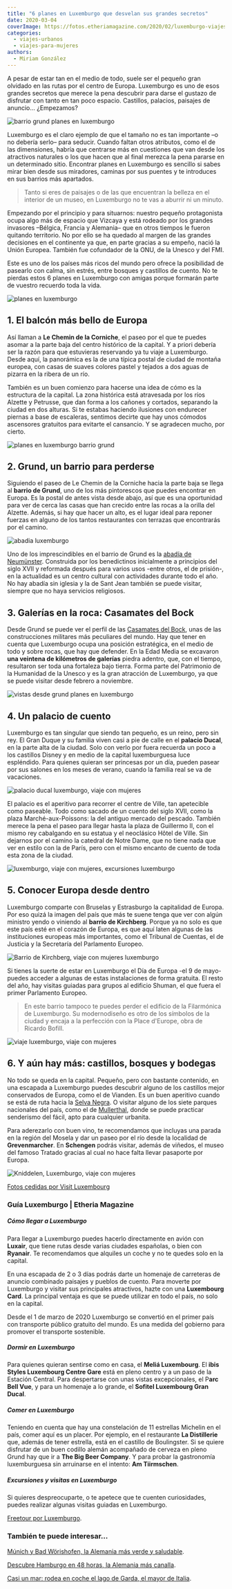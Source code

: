 ```yaml
---
title: "6 planes en Luxemburgo que desvelan sus grandes secretos"
date: 2020-03-04
coverImage: https://fotos.etheriamagazine.com/2020/02/luxemburgo-viajes.jpg
categories: 
  - viajes-urbanos
  - viajes-para-mujeres
authors: 
  - Miriam González
---
```


A pesar de estar tan en el medio de todo, suele ser el pequeño gran olvidado en las rutas por el centro de Europa. Luxemburgo es uno de esos grandes secretos que merece la pena descubrir para darse el gustazo de disfrutar con tanto en tan poco espacio. Castillos, palacios, paisajes de anuncio… ¿Empezamos?

![barrio grund planes en luxemburgo](https://fotos.etheriamagazine.com/2020/02/luxemburgo-viajes-900x602.jpg "Pintorescas viviendas de Grund. © Paul Hilbert / LFT")

Luxemburgo es el claro ejemplo de que el tamaño no es tan importante –o no debería 
serlo– para seducir. Cuando faltan otros atributos, como el de las dimensiones, habría 
que centrarse más en cuestiones que van desde los atractivos naturales o los que hacen 
que al final merezca la pena pararse en un determinado sitio. Encontrar planes en 
Luxemburgo es sencillo si sabes mirar bien desde sus miradores, caminas por sus puentes 
y te introduces en sus barrios más apartados. 

> Tanto si eres de paisajes o de las que encuentran la belleza en el interior de un museo, 
> en Luxemburgo no te vas a aburrir ni un minuto. 

Empezando por el principio y para situarnos: nuestro pequeño protagonista ocupa algo más 
de espacio que Vizcaya y está rodeado por los grandes invasores –Bélgica, Francia y 
Alemania– que en otros tiempos le fueron quitando territorio. No por ello se ha quedado 
al margen de las grandes decisiones en el continente ya que, en parte gracias a su 
empeño, nació la Unión Europea. También fue cofundador de la ONU, de la Unesco y del 
FMI. 

Este es uno de los países más ricos del mundo pero ofrece la posibilidad de pasearlo con 
calma, sin estrés, entre bosques y castillos de cuento. No te pierdas estos 6 planes en 
Luxemburgo con amigas porque formarán parte de vuestro recuerdo toda la vida. 

![planes en luxemburgo](https://fotos.etheriamagazine.com/2020/02/viaje-luxemburgo-etheria-900x589.jpg "Romántica imagen de Luxemburgo. © Exclusief.be / LFT")

## 1\. El balcón más bello de Europa

Así llaman a **Le Chemin de la Corniche**, el paseo por el que te puedes asomar a la 
parte baja del centro histórico de la capital. Y a priori debería ser la razón para que 
estuvieras reservando ya tu viaje a Luxemburgo. Desde aquí, la panorámica es la de una 
típica postal de ciudad de montaña europea, con casas de suaves colores pastel y tejados 
a dos aguas de pizarra en la ribera de un río. 

También es un buen comienzo para hacerse una idea de cómo es la estructura de la 
capital. La zona histórica está atravesada por los ríos Alzette y Petrusse, que dan 
forma a los cañones y cortados, separando la ciudad en dos alturas. Si te estabas 
haciendo ilusiones con endurecer piernas a base de escaleras, sentimos decirte que hay 
unos cómodos ascensores gratuitos para evitarte el cansancio. Y se agradecen mucho, por 
cierto. 

![planes en luxemburgo barrio grund](https://fotos.etheriamagazine.com/2020/02/luxemburgo-viaje-mujeres-900x600.jpg "El barrio de Grund al atardecer es aún más misterioso. © Alfonso Salgueiro / LFT")

## 2\. Grund, un barrio para perderse

Siguiendo el paseo de Le Chemin de la Corniche hacia la parte baja se llega al **barrio 
de Grund**, uno de los más pintorescos que puedes encontrar en Europa. Es la postal de 
antes vista desde abajo, así que es una oportunidad para ver de cerca las casas que han 
crecido entre las rocas a la orilla del Alzette. Además, si hay que hacer un alto, es el 
lugar ideal para reponer fuerzas en alguno de los tantos restaurantes con terrazas que 
encontrarás por el camino. 

![abadia luxemburgo](https://fotos.etheriamagazine.com/2020/02/abadia-luxemburgo-900x601.jpg "Abadía de Neumünster. © Exclusief.be / LFT")

Uno de los imprescindibles en el barrio de Grund es la [abadía de 
Neumünster](https://www.neimenster.lu/en/Culture/neimenster?gclid=CjwKCAiAhJTyBRAvEiwAln2qBxd1KK9aFkXOFjGwcQq4zkG47OiYKfS7Cp8YifVqXw-FzI_JJX_6vhoCUBEQAvD_BwE). 
Construida por los benedictinos inicialmente a principios del siglo XVII y reformada 
después para varios usos -entre otros, el de prisión-, en la actualidad es un centro 
cultural con actividades durante todo el año. No hay abadía sin iglesia y la de Sant 
Jean también se puede visitar, siempre que no haya servicios religiosos. 

## 3\. Galerías en la roca: Casamates del Bock

Desde Grund se puede ver el perfil de las [Casamates del 
Bock](https://www.luxembourg-city.com/en/place/fortifications/bock-casemates), unas de 
las construcciones militares más peculiares del mundo. Hay que tener en cuenta que 
Luxemburgo ocupa una posición estratégica, en el medio de todo y sobre rocas, que hay 
que defender. En la Edad Media se excavaron **una veintena de kilómetros de galerías** 
piedra adentro, que, con el tiempo, resultaron ser toda una fortaleza bajo tierra. Forma 
parte del Patrimonio de la Humanidad de la Unesco y es la gran atracción de Luxemburgo, 
ya que se puede visitar desde febrero a noviembre. 

![vistas desde grund planes en luxemburgo](https://fotos.etheriamagazine.com/2020/02/luxemburgo-900x602.jpg "Desde Grund se pueden ver las construcciones de Casemates. © Paul Hilbert / LFT")

## 4\. Un palacio de cuento

Luxemburgo es tan singular que siendo tan pequeño, es un reino, pero sin rey. El Gran 
Duque y su familia viven casi a pie de calle en el **palacio Ducal**, en la parte alta 
de la ciudad. Solo con verlo por fuera recuerda un poco a los castillos Disney y en 
medio de la capital luxemburguesa luce espléndido. Para quienes quieran ser princesas 
por un día, pueden pasear por sus salones en los meses de verano, cuando la familia real 
se va de vacaciones. 

![palacio ducal luxemburgo, viaje con mujeres](https://fotos.etheriamagazine.com/2020/02/palacio-ducal-luxemburgo-900x600.jpg "Palacio ducal de Luxemburgo, en la Ciudad Vieja. © Exclusief.be / LFT")

El palacio es el aperitivo para recorrer el centre de Ville, tan apetecible como 
paseable. Todo como sacado de un cuento del siglo XVII, como la plaza 
Marché-aux-Poissons: la del antiguo mercado del pescado. También merece la pena el paseo 
para llegar hasta la plaza de Guillermo II, con el mismo rey cabalgando en su estatua y 
el neoclásico Hôtel de Ville. Sin dejarnos por el camino la catedral de Notre Dame, que 
no tiene nada que ver en estilo con la de París, pero con el mismo encanto de cuento de 
toda esta zona de la ciudad. 

![luxemburgo, viaje con mujeres, excursiones luxemburgo](https://fotos.etheriamagazine.com/2020/02/luxemburo-viajes-etheria-683x1024.jpg "Luxemburgo,una ciudad más verde de lo que se cree. © Frédéric Collin / LFT")

## 5\. Conocer Europa desde dentro

Luxemburgo comparte con Bruselas y Estrasburgo la capitalidad de Europa. Por eso quizá 
la imagen del país que más te suene tenga que ver con algún ministro yendo o viniendo al 
**barrio de Kirchberg**. Porque ya no solo es que este país esté en el corazón de 
Europa, es que aquí laten algunas de las instituciones europeas más importantes, como el 
Tribunal de Cuentas, el de Justicia y la Secretaría del Parlamento Europeo. 

![Barrio de Kirchberg, viaje con mujeres luxemburgo](https://fotos.etheriamagazine.com/2020/02/luxemburgo-kirchberg-900x617.jpg "Barrio de Kirchberg. © Pulsa Pictures / LFT")

Si tienes la suerte de estar en Luxemburgo el Día de Europa -el 9 de mayo- puedes 
acceder a algunas de estas instalaciones de forma gratuita. El resto del año, hay 
visitas guiadas para grupos al edificio Shuman, el que fuera el primer Parlamento 
Europeo. 

> En este barrio tampoco te puedes perder el edificio de la Filarmónica de Luxemburgo. Su 
> modernodiseño es otro de los símbolos de la ciudad y encaja a la perfección con la Place 
> d'Europe, obra de Ricardo Bofill. 

![viaje luxemburgo, viaje con mujeres](https://fotos.etheriamagazine.com/2020/02/filarmonica-luxemburgo-900x450.jpg "Filarmónica de Luxemburgo. © Ministère l'Économie / LFT")

## 6\. Y aún hay más: castillos, bosques y bodegas

No todo se queda en la capital. Pequeño, pero con bastante contenido, en una escapada a 
Luxemburgo puedes descubrir alguno de los castillos mejor conservados de Europa, como el 
de Vianden. Es un buen aperitivo cuando se está de ruta hacia la [Selva 
Negra](https://etheriamagazine.com/2018/08/02/ruta-en-familia-por-alsacia-y-selva-negra/). 
O visitar alguno de los siete parques nacionales del país, como el de [Mullerthal](https://www.visitluxembourg.com/en/what-to-do/nature-tours/hiking-luxembourg/mullerthal-trail), 
donde se puede practicar senderismo del fácil, apto para cualquier urbanita. 

Para aderezarlo con buen vino, te recomendamos que incluyas una parada en la región del 
Mosela y dar un paseo por el río desde la localidad de **Grevenmarcher**. En 
**Schengen** podrás visitar, además de viñedos, el museo del famoso Tratado gracias al 
cual no hace falta llevar pasaporte por Europa. 

![Kniddelen, Luxemburgo, viaje con mujeres](https://fotos.etheriamagazine.com/2020/02/gastronomia-luxemburgo.jpg "Los Kniddelen, un plato tradicional de Luxemburgo. © Passion meets Creativity")

[Fotos cedidas por Visit Luxembourg](https://www.visitluxembourg.com/en) 

### Guía Luxemburgo | Etheria Magazine

##### Cómo llegar a Luxemburgo

Para llegar a Luxemburgo puedes hacerlo directamente en avión con **Luxair**, que tiene 
rutas desde varias ciudades españolas, o bien con **Ryanair**. Te recomendamos que 
alquiles un coche y no te quedes solo en la capital. 

En una escapada de 2 o 3 días podrás darte un homenaje de carreteras de anuncio 
combinado paisajes y pueblos de cuento. Para moverte por Luxemburgo y visitar sus 
principales atractivos, hazte con una **Luxembourg Card**. La principal ventaja es que 
se puede utilizar en todo el país, no solo en la capital. 

Desde el 1 de marzo de 2020 Luxemburgo se convertió en el primer país con transporte 
público gratuito del mundo. Es una medida del gobierno para promover el transporte 
sostenible. 

##### Dormir en Luxemburgo

Para quienes quieran sentirse como en casa, el **Meliá Luxembourg**. El **ibis Styles 
Luxembourg Centre Gare** está en pleno centro y a un paso de la Estación Central. Para 
despertarse con unas vistas excepcionales, el P**arc Bell Vue**, y para un homenaje a lo 
grande, el **Sofitel Luxembourg Gran Ducal**. 

##### Comer en Luxemburgo

Teniendo en cuenta que hay una constelación de 11 estrellas Michelin en el país, comer 
aquí es un placer. Por ejemplo, en el restaurante **La Distillerie** que, además de 
tener estrella, está en el castillo de Boulingster. Si se quiere disfrutar de un buen 
codillo alemán acompañado de cerveza en pleno Grund hay que ir a **The Big Beer 
Company**. Y para probar la gastronomía luxemburguesa sin arruinarse en el intento: **Am 
Tiirmschen**. 

##### Excursiones y visitas en Luxemburgo

Si quieres despreocuparte, o te apetece que te cuenten curiosidades, puedes realizar 
algunas visitas guiadas en Luxemburgo. 

[Freetour por 
Luxemburgo](https://www.civitatis.com/es/luxemburgo/free-tour-luxemburgo/). 

### También te puede interesar...

[Múnich y Bad Wörishofen, la Alemania más verde y 
saludable](https://etheriamagazine.com/2021/08/04/munich-y-bad-worishofen-la-alemania-mas-verde-y-saludable/). 

[Descubre Hamburgo en 48 horas, la Alemania más 
canalla](https://etheriamagazine.com/2020/02/24/que-ver-hacer-fin-de-semana-hamburgo-alemania/). 

[Casi un mar: rodea en coche el lago de Garda, el mayor de 
Italia](https://etheriamagazine.com/2021/09/22/ruta-en-coche-en-lago-de-garda-italia/).
